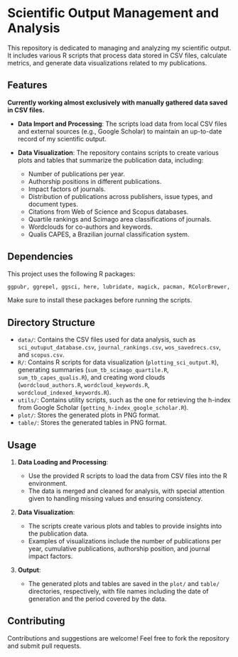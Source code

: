 # Scientific Output Management and Analysis

This repository is dedicated to managing and analyzing my scientific output. It includes various R scripts that process data stored in CSV files, calculate metrics, and generate data visualizations related to my publications.

## Features

**Currently working almost exclusively with manually gathered data saved in CSV files.**

- **Data Import and Processing**: The scripts load data from local CSV files and external sources (e.g., Google Scholar) to maintain an up-to-date record of my scientific output.

- **Data Visualization**: The repository contains scripts to create various plots and tables that summarize the publication data, including:
  - Number of publications per year.
  - Authorship positions in different publications.
  - Impact factors of journals.
  - Distribution of publications across publishers, issue types, and document types.
  - Citations from Web of Science and Scopus databases.
  - Quartile rankings and Scimago area classifications of journals.
  - Wordclouds for co-authors and keywords.
  - Qualis CAPES, a Brazilian journal classification system.

## Dependencies

This project uses the following R packages:

```r
ggpubr, ggrepel, ggsci, here, lubridate, magick, pacman, RColorBrewer, readr, rvest, textstem, tidyverse, wordcloud
```

Make sure to install these packages before running the scripts.

## Directory Structure

- `data/`: Contains the CSV files used for data analysis, such as `sci_outuput_database.csv`, `journal_rankings.csv`, `wos_savedrecs.csv`, and `scopus.csv`.
- `R/`: Contains R scripts for data visualization (`plotting_sci_output.R`), generating summaries (`sum_tb_scimago_quartile.R`, `sum_tb_capes_qualis.R`), and creating word clouds (`wordcloud_authors.R`, `wordcloud_keywords.R`, `wordcloud_indexed_keywords.R`).
- `utils/`: Contains utility scripts, such as the one for retrieving the h-index from Google Scholar (`getting_h-index_google_scholar.R`).
- `plot/`: Stores the generated plots in PNG format.
- `table/`: Stores the generated tables in PNG format.

## Usage

1. **Data Loading and Processing**:
   - Use the provided R scripts to load the data from CSV files into the R environment.
   - The data is merged and cleaned for analysis, with special attention given to handling missing values and ensuring consistency.

2. **Data Visualization**:
   - The scripts create various plots and tables to provide insights into the publication data.
   - Examples of visualizations include the number of publications per year, cumulative publications, authorship position, and journal impact factors.

3. **Output**:
   - The generated plots and tables are saved in the `plot/` and `table/` directories, respectively, with file names including the date of generation and the period covered by the data.
  
## Contributing

Contributions and suggestions are welcome! Feel free to fork the repository and submit pull requests.